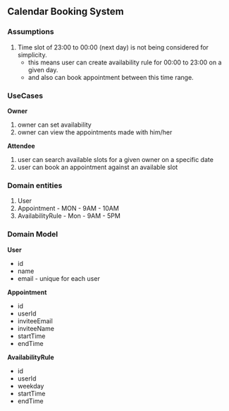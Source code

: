 ## Calendar Booking System

### Assumptions
1. Time slot of 23:00 to 00:00 (next day) is not being considered for simplicity.
    - this means user can create availability rule for 00:00 to 23:00 on a given day.
    - and also can book appointment between this time range.

### UseCases
**Owner**
1. owner can set availability
2. owner can view the appointments made with him/her

**Attendee**
1. user can search available slots for a given owner on a specific date
2. user can book an appointment against an available slot

### Domain entities
1. User
2. Appointment - MON - 9AM - 10AM
3. AvailabilityRule - Mon - 9AM - 5PM

### Domain Model

**User**
- id
- name
- email - unique for each user

**Appointment**
- id
- userId
- inviteeEmail
- inviteeName
- startTime
- endTime

**AvailabilityRule**
- id
- userId
- weekday
- startTime
- endTime